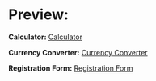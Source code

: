 # Preview:

**Calculator:** [Calculator](https://shaukat69.github.io/Internship-Project/Calculator/)

**Currency Converter:** [Currency Converter](https://shaukat69.github.io/Internship-Project/Currency%20Converter/)

**Registration Form:** [Registration Form](https://shaukat69.github.io/Internship-Project/Registration%20Form/)
